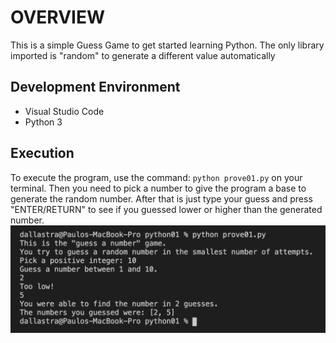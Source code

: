 # OVERVIEW

This is a simple Guess Game to get started learning Python.
The only library imported is "random" to generate a different value
automatically

## Development Environment

* Visual Studio Code
* Python 3

## Execution

To execute the program, use the command: `python prove01.py` on your terminal. Then you need to pick a number to give the program
a base to generate the random number. After that is just type your
guess and press "ENTER/RETURN" to see if you guessed lower or
higher than the generated number.
![Program Screenshot Displaying Hello World on terminal](screenshot.PNG)
